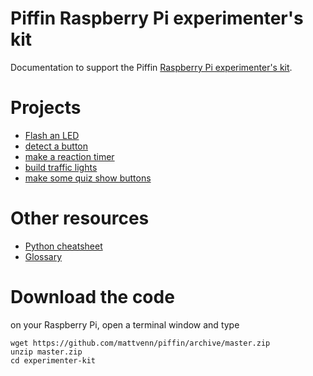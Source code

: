 # Piffin Raspberry Pi experimenter's kit

Documentation to support the Piffin [Raspberry Pi experimenter's kit](http://piffin.co.uk).

# Projects

* [Flash an LED](led/LED.html)
* [detect a button](button/button.html)
* [make a reaction timer](reactiontimer/reactiontimer.html)
* [build traffic lights](trafficlights/trafficlights.html)
* [make some quiz show buttons](quizbuttons/quizbuttons.html)

# Other resources

* [Python cheatsheet](cheatsheet.html)
* [Glossary](glossary.html)

# Download the code

on your Raspberry Pi, open a terminal window and type

    wget https://github.com/mattvenn/piffin/archive/master.zip
    unzip master.zip
    cd experimenter-kit

